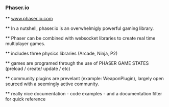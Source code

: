 ### Phaser.io

** www.phaser.io.com


** In a nutshell, phaser.io is an overwhelmigly powerful gaming library.

** Phaser can be combined with websocket libraries to create real time multiplayer games.

** includes three physics libraries (Arcade, Ninja, P2)

** games are programed through the use of PHASER GAME STATES (preload / create/ update / etc)

** community plugins are prevelant (example: WeaponPlugin), largely open sourced with a seemingly active community.

** really nice documentation - code examples - and a documentation filter for quick reference
